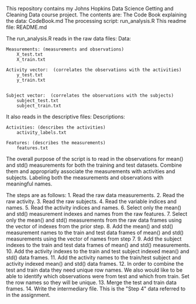 This repository contains my Johns Hopkins Data Science Getting and Cleaning Data course project.
The contents are:
    The Code Book explaining the data: CodeBook.md
    The processing script: run_analysis.R
    This readme file: README.md
    
The run_analysis.R reads in the raw data files:
  Data:

    Measurements: (measurements and observations)
        X_test.txt
        X_train.txt

    Activity vector:  (correlates the observations with the activities)
        y_test.txt
        y_train.txt

          
    Subject vector:  (correlates the observations with the subjects)
        subject_test.txt
        subject_train.txt

It also reads in the descriptive files:
  Descriptions:
  
    Activities: (describes the activities)
        activity_labels.txt
  
    Features: (describes the measurements)
        features.txt

The overall purpose of the script is to read in the observations for mean() and std() measurements 
for both the training and test datasets. Combine them and appropriatly associate the measurements
with activities and subjects. Labeling both the measurements and observations with meaningful names.

The steps are as follows:
    1.  Read the raw data measurements.
    2.  Read the raw activity.
    3.  Read the raw subjects.
    4.  Read the variable indices and names.
    5.  Read the activity indices and names.
    6.  Select only the mean() and std() measurement indexes and names from the raw features.
    7.  Select only the mean() and std() measurements from the raw data frames using the vector of indexes
        from the prior step.
    8.  Add the mean() and std() measurement names to the train and test data frames of mean() and std()
        measurements using the vector of names from step 7.
    9.  Add the subject indexes to the train and test data frames of mean() and std() measurements.
    10. Add the activity indexes to the train and test subject indexed mean() and std() data frames.
    11. Add the activity names to the train/test subject and activity indexed mean() and std() data frames.
    12. In order to combine the test and train data they need unique row names. We also would like to be 
        able to identify which observations were from test and which from train. Set the row names so they 
        will be unique.
    13. Merge the test and train data frames.
    14. Write the intermediary file. This is the "Step 4" data referred to in the assignment.